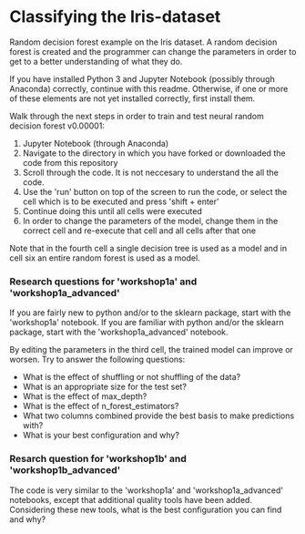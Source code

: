 # Classifying the Iris-dataset
Random decision forest example on the Iris dataset. A random decision forest is created and the programmer can change the parameters in order to get to a better understanding of what they do.

If you have installed Python 3 and Jupyter Notebook (possibly through Anaconda) correctly, continue with this readme. Otherwise, if one or more of these elements are not yet installed correctly, first install them.

Walk through the next steps in order to train and test neural random decision forest v0.00001:
1. Jupyter Notebook (through Anaconda)
2. Navigate to the directory in which you have forked or downloaded the code from this repository
3. Scroll through the code. It is not neccesary to understand the all the code.
4. Use the 'run' button on top of the screen to run the code, or select the cell which is to be executed and press 'shift + enter'
5. Continue doing this until all cells were executed
6. In order to change the parameters of the model, change them in the correct cell and re-execute that cell and all cells after that one

Note that in the fourth cell a single decision tree is used as a model and in cell six an entire random forest is used as a model.


### Research questions for 'workshop1a' and 'workshop1a_advanced'
If you are fairly new to python and/or to the sklearn package, start with the 'workshop1a' notebook. If you are familiar with python and/or the sklearn package, start with the 'workshop1a_advanced' notebook.

By editing the parameters in the third cell, the trained model can improve or worsen. Try to answer the following questions:
- What is the effect of shuffling or not shuffling of the data?
- What is an appropriate size for the test set?
- What is the effect of max_depth?
- What is the effect of n_forest_estimators?
- What two columns combined provide the best basis to make predictions with?
- What is your best configuration and why?


### Resarch question for 'workshop1b' and 'workshop1b_advanced'
The code is very similar to the 'workshop1a' and 'workshop1a_advanced' notebooks, except that additional quality tools have been added. Considering these new tools, what is the best configuration you can find and why?
